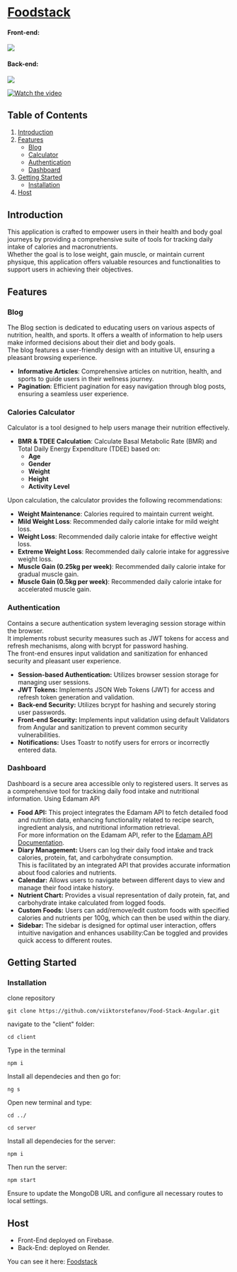 # <a align="center" href="https://foodstack-8524b.web.app/home">Foodstack</a>

#### Front-end:
<p align="left">
  <a>
    <img src="https://skillicons.dev/icons?i=angular,typescript,html,css" />
  </a>
</p>

#### Back-end:
<p align="left">
  <a>
    <img src="https://skillicons.dev/icons?i=nodejs,express,mongodb" />
  </a>
</p>

[![Watch the video](https://img.youtube.com/vi/XlWjy4EO1ag/0.jpg)](https://www.youtube.com/watch?v=XlWjy4EO1ag)

## Table of Contents

1. [Introduction](#introduction)
2. [Features](#features)
   - [Blog](#blog)
   - [Calculator](#calculator)
   - [Authentication](#authentication)
   - [Dashboard](#dashboard)
3. [Getting Started](#getting-started)
   - [Installation](#installation)
4. [Host](#host)


## Introduction <a name="introduction"></a>

This application is crafted to empower users in their health and body goal journeys by providing a comprehensive suite of tools for tracking daily intake of calories and macronutrients. <br>Whether the goal is to lose weight, gain muscle, or maintain current physique, this application offers valuable resources and functionalities to support users in achieving their objectives.

## Features <a name="features"></a>

### Blog <a name="blog"></a>

The Blog section is dedicated to educating users on various aspects of nutrition, health, and sports. It offers a wealth of information to help users make informed decisions about their diet and body goals. <br> The blog features a user-friendly design with an intuitive UI, ensuring a pleasant browsing experience.

- **Informative Articles**: Comprehensive articles on nutrition, health, and sports to guide users in their wellness journey.
- **Pagination**: Efficient pagination for easy navigation through blog posts, ensuring a seamless user experience.


### Calories Calculator <a name="calculator"></a>

Calculator is a tool designed to help users manage their nutrition effectively.

- **BMR & TDEE Calculation**: Calculate Basal Metabolic Rate (BMR) and Total Daily Energy Expenditure (TDEE) based on:
  - **Age**
  - **Gender**
  - **Weight**
  - **Height**
  - **Activity Level**
    
Upon calculation, the calculator provides the following recommendations:

- **Weight Maintenance**: Calories required to maintain current weight.
- **Mild Weight Loss**: Recommended daily calorie intake for mild weight loss.
- **Weight Loss**: Recommended daily calorie intake for effective weight loss.
- **Extreme Weight Loss**: Recommended daily calorie intake for aggressive weight loss.
- **Muscle Gain (0.25kg per week)**: Recommended daily calorie intake for gradual muscle gain.
- **Muscle Gain (0.5kg per week)**: Recommended daily calorie intake for accelerated muscle gain.


### Authentication <a name="authentication "></a>

Contains a secure authentication system leveraging session storage within the browser.<br>It implements robust security measures such as JWT tokens for access and refresh mechanisms, along with bcrypt for password hashing. <br>The front-end ensures input validation and sanitization for enhanced security and pleasant user experience.

- **Session-based Authentication:** Utilizes browser session storage for managing user sessions.
- **JWT Tokens:** Implements JSON Web Tokens (JWT) for access and refresh token generation and validation.
- **Back-end Security:** Utilizes bcrypt for hashing and securely storing user passwords.
- **Front-end Security:** Implements input validation using default Validators from Angular and sanitization to prevent common security vulnerabilities.
- **Notifications:** Uses Toastr to notify users for errors or incorrectly entered data.


### Dashboard <a name="dashboard"></a>

Dashboard is a secure area accessible only to registered users. It serves as a comprehensive tool for tracking daily food intake and nutritional information.
Using Edamam API
- **Food API:** This project integrates the Edamam API to fetch detailed food and nutrition data, enhancing functionality related to recipe search, ingredient analysis, and nutritional information retrieval.<br>
For more information on the Edamam API, refer to the [Edamam API Documentation](https://developer.edamam.com/edamam-docs-nutrition-api).
- **Diary Management:** Users can log their daily food intake and track calories, protein, fat, and carbohydrate consumption.<br> This is facilitated by an integrated API that provides accurate information about food calories and nutrients.
- **Calendar:** Allows users to navigate between different days to view and manage their food intake history.
- **Nutrient Chart:** Provides a visual representation of daily protein, fat, and carbohydrate intake calculated from logged foods.
- **Custom Foods:** Users can add/remove/edit custom foods with specified calories and nutrients per 100g, which can then be used within the diary.
- **Sidebar:** The sidebar is designed for optimal user interaction, offers intuitive navigation and enhances usability:Can be toggled and provides quick access to different routes.

## Getting Started <a name="getting-started"></a>

### Installation <a name="installation"></a>

clone repository
```
git clone https://github.com/viiktorstefanov/Food-Stack-Angular.git
```
navigate to the "client" folder:
```
cd client
```
Type in the terminal
```
npm i
```
Install all dependecies and then go for:

```
ng s
```

Open new terminal and type:
```
cd ../
```
```
cd server
```
Install all dependecies for the server: 
```
npm i
```
Then run the server:

```
npm start
```
Ensure to update the MongoDB URL and configure all necessary routes to local settings.

## Host <a name="host"></a>

- Front-End deployed on Firebase.
- Back-End: deployed on Render.

You can see it here: <a href="https://foodstack-8524b.web.app/home">Foodstack</a>

